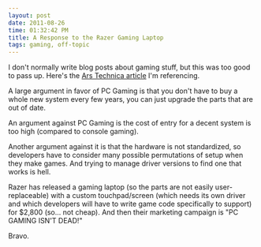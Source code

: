 ```yaml
---
layout: post
date: 2011-08-26
time: 01:32:42 PM
title: A Response to the Razer Gaming Laptop
tags: gaming, off-topic
---
```


I don't normally write blog posts about gaming stuff, but this was too good to pass up. Here's the [Ars Technica article](http://arstechnica.com/gaming/news/2011/08/razer-to-release-stylish-2800-gaming-laptop-complete-with-dynamic-buttons.ars) I'm referencing.

A large argument in favor of PC Gaming is that you don't have to buy a whole new system every few years, you can just upgrade the parts that are out of date.

An argument against PC Gaming is the cost of entry for a decent system is too high (compared to console gaming).

Another argument against it is that the hardware is not standardized, so developers have to consider many possible permutations of setup when they make games. And trying to manage driver versions to find one that works is hell.

Razer has released a gaming laptop (so the parts are not easily user-replaceable) with a custom touchpad/screen (which needs its own driver and which developers will have to write game code specifically to support) for $2,800 (so... not cheap). And then their marketing campaign is "PC GAMING ISN'T DEAD!"

Bravo.

